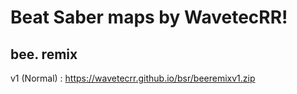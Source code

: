 # Beat Saber maps by WavetecRR!

## bee. remix 

v1 (Normal) : https://wavetecrr.github.io/bsr/beeremixv1.zip

